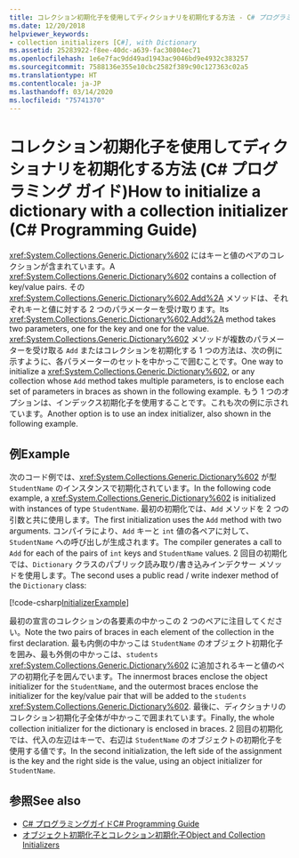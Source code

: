 ```yaml
---
title: コレクション初期化子を使用してディクショナリを初期化する方法 - C# プログラミング ガイド
ms.date: 12/20/2018
helpviewer_keywords:
- collection initializers [C#], with Dictionary
ms.assetid: 25283922-f8ee-40dc-a639-fac30804ec71
ms.openlocfilehash: 1e6e7fac9dd49ad1943ac9046bd9e4932c383257
ms.sourcegitcommit: 7588136e355e10cbc2582f389c90c127363c02a5
ms.translationtype: HT
ms.contentlocale: ja-JP
ms.lasthandoff: 03/14/2020
ms.locfileid: "75741370"
---
```

# <a name="how-to-initialize-a-dictionary-with-a-collection-initializer-c-programming-guide"></a><span data-ttu-id="b21fb-102">コレクション初期化子を使用してディクショナリを初期化する方法 (C# プログラミング ガイド)</span><span class="sxs-lookup"><span data-stu-id="b21fb-102">How to initialize a dictionary with a collection initializer (C# Programming Guide)</span></span>

<span data-ttu-id="b21fb-103"><xref:System.Collections.Generic.Dictionary%602> にはキーと値のペアのコレクションが含まれています。</span><span class="sxs-lookup"><span data-stu-id="b21fb-103">A <xref:System.Collections.Generic.Dictionary%602> contains a collection of key/value pairs.</span></span> <span data-ttu-id="b21fb-104">その <xref:System.Collections.Generic.Dictionary%602.Add%2A> メソッドは、それぞれキーと値に対する 2 つのパラメーターを受け取ります。</span><span class="sxs-lookup"><span data-stu-id="b21fb-104">Its <xref:System.Collections.Generic.Dictionary%602.Add%2A> method takes two parameters, one for the key and one for the value.</span></span> <span data-ttu-id="b21fb-105"><xref:System.Collections.Generic.Dictionary%602> メソッドが複数のパラメーターを受け取る `Add` またはコレクションを初期化する 1 つの方法は、次の例に示すように、各パラメーターのセットを中かっこで囲むことです。</span><span class="sxs-lookup"><span data-stu-id="b21fb-105">One way to initialize a <xref:System.Collections.Generic.Dictionary%602>, or any collection whose `Add` method takes multiple parameters, is to enclose each set of parameters in braces as shown in the following example.</span></span> <span data-ttu-id="b21fb-106">もう 1 つのオプションは、インデックス初期化子を使用することです。これも次の例に示されています。</span><span class="sxs-lookup"><span data-stu-id="b21fb-106">Another option is to use an index initializer, also shown in the following example.</span></span>

## <a name="example"></a><span data-ttu-id="b21fb-107">例</span><span class="sxs-lookup"><span data-stu-id="b21fb-107">Example</span></span>

<span data-ttu-id="b21fb-108">次のコード例では、<xref:System.Collections.Generic.Dictionary%602> が型 `StudentName` のインスタンスで初期化されています。</span><span class="sxs-lookup"><span data-stu-id="b21fb-108">In the following code example, a <xref:System.Collections.Generic.Dictionary%602> is initialized with instances of type `StudentName`.</span></span>  <span data-ttu-id="b21fb-109">最初の初期化では、`Add` メソッドを 2 つの引数と共に使用します。</span><span class="sxs-lookup"><span data-stu-id="b21fb-109">The first initialization uses the `Add` method with two arguments.</span></span> <span data-ttu-id="b21fb-110">コンパイラにより、`Add` キーと `int` 値の各ペアに対して、`StudentName` への呼び出しが生成されます。</span><span class="sxs-lookup"><span data-stu-id="b21fb-110">The compiler generates a call to `Add` for each of the pairs of `int` keys and `StudentName` values.</span></span> <span data-ttu-id="b21fb-111">2 回目の初期化では、`Dictionary` クラスのパブリック読み取り/書き込みインデクサー メソッドを使用します。</span><span class="sxs-lookup"><span data-stu-id="b21fb-111">The second uses a public read / write indexer method of the `Dictionary` class:</span></span>

[!code-csharp[InitializerExample](../../../../samples/snippets/csharp/programming-guide/classes-and-structs/object-collection-initializers/HowToDictionaryInitializer.cs#HowToDictionaryInitializer)]  

<span data-ttu-id="b21fb-112">最初の宣言のコレクションの各要素の中かっこの 2 つのペアに注目してください。</span><span class="sxs-lookup"><span data-stu-id="b21fb-112">Note the two pairs of braces in each element of the collection in the first declaration.</span></span> <span data-ttu-id="b21fb-113">最も内側の中かっこは `StudentName` のオブジェクト初期化子を囲み、最も外側の中かっこは、`students` <xref:System.Collections.Generic.Dictionary%602> に追加されるキーと値のペアの初期化子を囲んでいます。</span><span class="sxs-lookup"><span data-stu-id="b21fb-113">The innermost braces enclose the object initializer for the `StudentName`, and the outermost braces enclose the initializer for the key/value pair that will be added to the `students` <xref:System.Collections.Generic.Dictionary%602>.</span></span> <span data-ttu-id="b21fb-114">最後に、ディクショナリのコレクション初期化子全体が中かっこで囲まれています。</span><span class="sxs-lookup"><span data-stu-id="b21fb-114">Finally, the whole collection initializer for the dictionary is enclosed in braces.</span></span> <span data-ttu-id="b21fb-115">2 回目の初期化では、代入の左辺はキーで、右辺は `StudentName` のオブジェクトの初期化子を使用する値です。</span><span class="sxs-lookup"><span data-stu-id="b21fb-115">In the second initialization, the left side of the assignment is the key and the right side is the value, using an object initializer for `StudentName`.</span></span>

## <a name="see-also"></a><span data-ttu-id="b21fb-116">参照</span><span class="sxs-lookup"><span data-stu-id="b21fb-116">See also</span></span>

- [<span data-ttu-id="b21fb-117">C# プログラミングガイド</span><span class="sxs-lookup"><span data-stu-id="b21fb-117">C# Programming Guide</span></span>](../index.md)
- [<span data-ttu-id="b21fb-118">オブジェクト初期化子とコレクション初期化子</span><span class="sxs-lookup"><span data-stu-id="b21fb-118">Object and Collection Initializers</span></span>](./object-and-collection-initializers.md)
